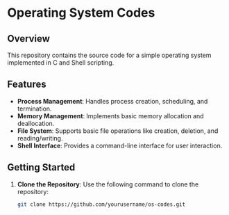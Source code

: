 # Operating System Codes

## Overview
This repository contains the source code for a simple operating system implemented in C and Shell scripting.

## Features
- **Process Management**: Handles process creation, scheduling, and termination.
- **Memory Management**: Implements basic memory allocation and deallocation.
- **File System**: Supports basic file operations like creation, deletion, and reading/writing.
- **Shell Interface**: Provides a command-line interface for user interaction.

## Getting Started
1. **Clone the Repository**: Use the following command to clone the repository:
   ```sh
   git clone https://github.com/yourusername/os-codes.git
